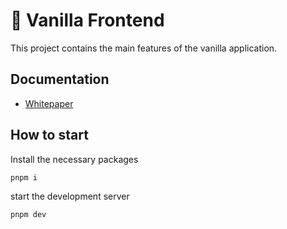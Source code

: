 # 🍦 Vanilla Frontend

This project contains the main features of the vanilla application.

## Documentation

- [Whitepaper](https://vanillaswap.gitbook.io/vanillaswap/)

## How to start

Install the necessary packages

```sh
pnpm i
```

start the development server

```sh
pnpm dev
```
